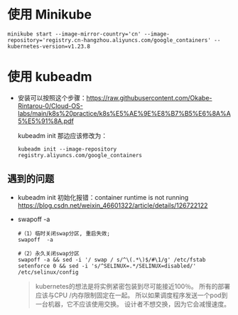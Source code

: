 # 使用 Minikube
```shell
minikube start --image-mirror-country='cn' --image-repository='registry.cn-hangzhou.aliyuncs.com/google_containers' --kubernetes-version=v1.23.8
```

# 使用 kubeadm
+ 安装可以按照这个步骤：https://raw.githubusercontent.com/Okabe-Rintarou-0/Cloud-OS-labs/main/k8s%20practice/k8s%E5%AE%9E%E8%B7%B5%E6%8A%A5%E5%91%8A.pdf

    kubeadm init 那边应该修改为：
    ```
    kubeadm init --image-repository registry.aliyuncs.com/google_containers
    ```

## 遇到的问题

+ kubeadm init 初始化报错：container runtime is not running
  https://blog.csdn.net/weixin_46601322/article/details/126722122

+ swapoff  -a
    ```
    #（1）临时关闭swap分区, 重启失效;
    swapoff  -a
 
    #（2）永久关闭swap分区
    swapoff -a && sed -i '/ swap / s/^\(.*\)$/#\1/g' /etc/fstab
    setenforce 0 && sed -i 's/^SELINUX=.*/SELINUX=disabled/' /etc/selinux/config
    ``` 

    > kubernetes的想法是将实例紧密包装到尽可能接近100％。 所有的部署应该与CPU /内存限制固定在一起。 所以如果调度程序发送一个pod到一台机器，它不应该使用交换。 设计者不想交换，因为它会减慢速度。